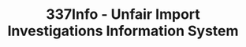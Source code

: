 ---
layout: default
bigquery: https://console.cloud.google.com/bigquery?p=patents-public-data&d=usitc_investigations&page=dataset&project=sheets-management-319211
citation: US International Trade Commission 337Info Unfair Import Investigations Information
  System
contributors: US International Trade Comission
cost: None
description: US International Trade Commission 337Info Unfair Import Investigations
  Information System contains data on investigations done under Section 337. Section
  337 declares the infringement of certain statutory intellectual property rights
  and other forms of unfair competition in import trade to be unlawful practices.
  Most Section 337 investigations involve allegations of patent or registered trademark
  infringement.
documentation: FAQ and tutorial available on the site
last_edit: 04/09/2022, 21:22:36
location: https://pubapps2.usitc.gov/337external/
maintained_by: US International Trade Comission
schema_fields:
- patentNumber
- copyrightNumbers
- dateCreated
- finalIdOnViolationIssue
- targetDate
- ouiiParticipation
- complainant
- aljAssigned
- investigationType
- finalIdOnViolationDue
- issueDateOtherNonFinal
- teoIdIssueDate
- respondent
- finalDetViolation
- htsNumbers
- internalRemand
- markmanHearing
- publication_number
- docketNo
- endDateMarkmanHearing
- teoProceedingInvolved
- scheduledStartDateEvidHear
- investigationNo
- currentStatus
- dateOfPublicationFrNotice
- finalDetNoViolation
- id
- cafcAppeals
- patentNumbers
- teoIdDueDate
- currentActiveALJ
- lastUpdated
- title
- invUnfairAct
- ouiiAttorney
- investigationTermDate
- gcAttorney
- scheduledEndDateEvidHear
- actualStartDateEvidHear
- actualEndDateEvidHear
- trademarkNumbers
- teoReliefGranted
- startDateMarkmanHearing
- dateComplaintFiled
shortname: unfair_import_investigations
tags:
- import
- legal
- trade
timeframe: 2008-2021 (prior to 2008 downloadable as a JSON file)
title: 337Info - Unfair Import Investigations Information System
uuid: 2721f5ec-e599-4890-9265-9706719fc71e
---